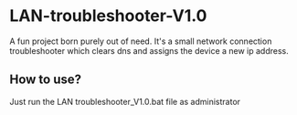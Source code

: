 # LAN-troubleshooter-V1.0
A fun project born purely out of need.  It's a small network connection troubleshooter which clears dns and assigns the device a new ip address.
## How to use?
Just run the LAN troubleshooter_V1.0.bat file as administrator
